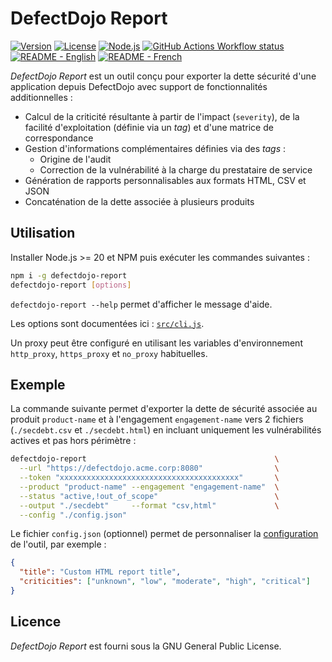 # DefectDojo Report

[![Version](https://img.shields.io/npm/v/defectdojo-report)](https://www.npmjs.com/package/defectdojo-report)
[![License](https://img.shields.io/npm/l/defectdojo-report)](./LICENSE)
[![Node.js](https://img.shields.io/node/v/defectdojo-report)](https://nodejs.org/download/)
[![GitHub Actions Workflow status](https://github.com/soprasteria/defectdojo-report/actions/workflows/test.yml/badge.svg)](https://github.com/soprasteria/defectdojo-report/actions/workflows/test.yml)
[![README - English](https://img.shields.io/badge/readme-%F0%9F%87%AC%F0%9F%87%A7-blue)](./README.md)
[![README - French](https://img.shields.io/badge/readme-%F0%9F%87%AB%F0%9F%87%B7-blue)](./README_fr.md)

_DefectDojo Report_ est un outil conçu pour exporter la dette sécurité
d'une application depuis DefectDojo avec support de fonctionnalités
additionnelles :

- Calcul de la criticité résultante à partir de l'impact (`severity`), de la
  facilité d'exploitation (définie via un _tag_) et d'une matrice de
  correspondance
- Gestion d'informations complémentaires définies via des _tags_ :
  - Origine de l'audit
  - Correction de la vulnérabilité à la charge du prestataire de service
- Génération de rapports personnalisables aux formats HTML, CSV et JSON
- Concaténation de la dette associée à plusieurs produits

## Utilisation

Installer Node.js >= 20 et NPM puis exécuter les commandes suivantes :

```bash
npm i -g defectdojo-report
defectdojo-report [options]
```

`defectdojo-report --help` permet d'afficher le message d'aide.

Les options sont documentées ici : [`src/cli.js`](./src/cli.js#L38).

Un proxy peut être configuré en utilisant les variables d'environnement
`http_proxy`, `https_proxy` et `no_proxy` habituelles.

## Exemple

La commande suivante permet d'exporter la dette de sécurité associée au
produit `product-name` et à l'engagement `engagement-name` vers 2 fichiers
(`./secdebt.csv` et `./secdebt.html`) en incluant uniquement les vulnérabilités
actives et pas hors périmètre :

```bash
defectdojo-report                                          \
  --url "https://defectdojo.acme.corp:8080"                \
  --token "xxxxxxxxxxxxxxxxxxxxxxxxxxxxxxxxxxxxxxxx"       \
  --product "product-name" --engagement "engagement-name"  \
  --status "active,!out_of_scope"                          \
  --output "./secdebt"     --format "csv,html"             \
  --config "./config.json"
```

Le fichier `config.json` (optionnel) permet de personnaliser la
[configuration](src/config.js#L12) de l'outil, par exemple :

```json
{
  "title": "Custom HTML report title",
  "criticities": ["unknown", "low", "moderate", "high", "critical"]
}
```

## Licence

_DefectDojo Report_ est fourni sous la GNU General Public License.
